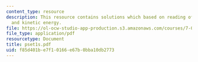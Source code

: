```yaml
---
content_type: resource
description: This resource contains solutions which based on reading of article, hemoglobin
  and kinetic energy.
file: https://ol-ocw-studio-app-production.s3.amazonaws.com/courses/7-014-introductory-biology-spring-2005/f85d401be7f10166e67b0bba10db2773_pset1s.pdf
file_type: application/pdf
resourcetype: Document
title: pset1s.pdf
uid: f85d401b-e7f1-0166-e67b-0bba10db2773
---
```

